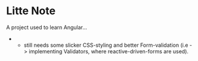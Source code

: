 # Litte Note  
A project used to learn Angular...
* * still needs some slicker CSS-styling and better Form-validation (i.e -> implementing Validators, where reactive-driven-forms are used).
